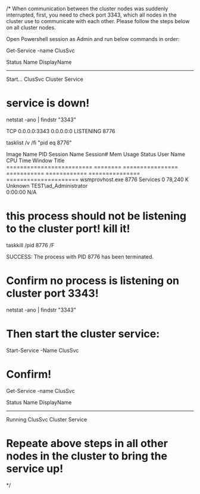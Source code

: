 /* 
When communication between the cluster nodes was suddenly interrupted, first, you need to check port 3343, which all nodes in the cluster use to communicate with each other. Please follow the steps below on all cluster nodes.

Open Powershell session as Admin and run below commands in order:

Get-Service -name ClusSvc

Status   Name               DisplayName                           
------   ----               -----------                           
Start... ClusSvc            Cluster Service                       
# service is down!

netstat -ano | findstr "3343"

  TCP    0.0.0.0:3343           0.0.0.0:0              LISTENING       8776

tasklist /v /fi "pid eq 8776"

Image Name                     PID Session Name        Session#    Mem Usage Status          User Name                                            
  CPU Time Window Title                                                            
========================= ======== ================ =========== ============ =============== =====================
wsmprovhost.exe               8776 Services                   0     78,240 K Unknown         TEST\ad_Administrator                                
   0:00:00 N/A                                                                     
# this process should not be listening to the cluster port! kill it!

taskkill /pid 8776 /F

SUCCESS: The process with PID 8776 has been terminated.

# Confirm no process is listening on cluster port 3343!
netstat -ano | findstr "3343"

# Then start the cluster service:
Start-Service -Name ClusSvc

# Confirm!
Get-Service -name ClusSvc

Status   Name               DisplayName                           
------   ----               -----------                           
Running  ClusSvc            Cluster Service

# Repeate above steps in all other nodes in the cluster to bring the service up!
*/
